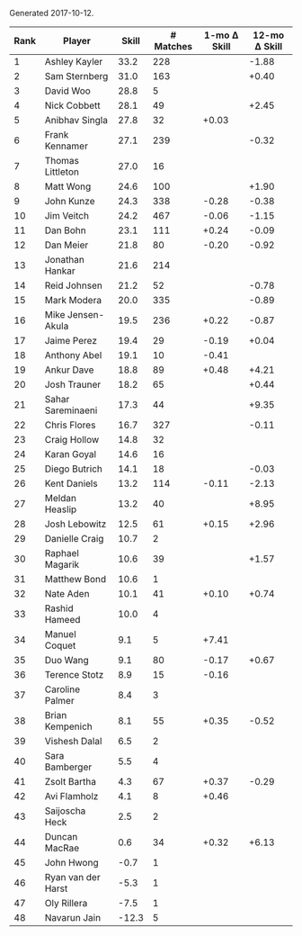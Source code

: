 Generated 2017-10-12.

| Rank | Player             | Skill | # Matches | 1-mo Δ Skill | 12-mo Δ Skill |
|------|--------------------|-------|-----------|--------------|---------------|
|    1 | Ashley Kayler      |  33.2 |       228 |              |         -1.88 |
|    2 | Sam Sternberg      |  31.0 |       163 |              |         +0.40 |
|    3 | David Woo          |  28.8 |         5 |              |               |
|    4 | Nick Cobbett       |  28.1 |        49 |              |         +2.45 |
|    5 | Anibhav Singla     |  27.8 |        32 |        +0.03 |               |
|    6 | Frank Kennamer     |  27.1 |       239 |              |         -0.32 |
|    7 | Thomas Littleton   |  27.0 |        16 |              |               |
|    8 | Matt Wong          |  24.6 |       100 |              |         +1.90 |
|    9 | John Kunze         |  24.3 |       338 |        -0.28 |         -0.38 |
|   10 | Jim Veitch         |  24.2 |       467 |        -0.06 |         -1.15 |
|   11 | Dan Bohn           |  23.1 |       111 |        +0.24 |         -0.09 |
|   12 | Dan Meier          |  21.8 |        80 |        -0.20 |         -0.92 |
|   13 | Jonathan Hankar    |  21.6 |       214 |              |               |
|   14 | Reid Johnsen       |  21.2 |        52 |              |         -0.78 |
|   15 | Mark Modera        |  20.0 |       335 |              |         -0.89 |
|   16 | Mike Jensen-Akula  |  19.5 |       236 |        +0.22 |         -0.87 |
|   17 | Jaime Perez        |  19.4 |        29 |        -0.19 |         +0.04 |
|   18 | Anthony Abel       |  19.1 |        10 |        -0.41 |               |
|   19 | Ankur Dave         |  18.8 |        89 |        +0.48 |         +4.21 |
|   20 | Josh Trauner       |  18.2 |        65 |              |         +0.44 |
|   21 | Sahar Sareminaeni  |  17.3 |        44 |              |         +9.35 |
|   22 | Chris Flores       |  16.7 |       327 |              |         -0.11 |
|   23 | Craig Hollow       |  14.8 |        32 |              |               |
|   24 | Karan Goyal        |  14.6 |        16 |              |               |
|   25 | Diego Butrich      |  14.1 |        18 |              |         -0.03 |
|   26 | Kent Daniels       |  13.2 |       114 |        -0.11 |         -2.13 |
|   27 | Meldan Heaslip     |  13.2 |        40 |              |         +8.95 |
|   28 | Josh Lebowitz      |  12.5 |        61 |        +0.15 |         +2.96 |
|   29 | Danielle Craig     |  10.7 |         2 |              |               |
|   30 | Raphael Magarik    |  10.6 |        39 |              |         +1.57 |
|   31 | Matthew Bond       |  10.6 |         1 |              |               |
|   32 | Nate Aden          |  10.1 |        41 |        +0.10 |         +0.74 |
|   33 | Rashid Hameed      |  10.0 |         4 |              |               |
|   34 | Manuel Coquet      |   9.1 |         5 |        +7.41 |               |
|   35 | Duo Wang           |   9.1 |        80 |        -0.17 |         +0.67 |
|   36 | Terence Stotz      |   8.9 |        15 |        -0.16 |               |
|   37 | Caroline Palmer    |   8.4 |         3 |              |               |
|   38 | Brian Kempenich    |   8.1 |        55 |        +0.35 |         -0.52 |
|   39 | Vishesh Dalal      |   6.5 |         2 |              |               |
|   40 | Sara Bamberger     |   5.5 |         4 |              |               |
|   41 | Zsolt Bartha       |   4.3 |        67 |        +0.37 |         -0.29 |
|   42 | Avi Flamholz       |   4.1 |         8 |        +0.46 |               |
|   43 | Saijoscha Heck     |   2.5 |         2 |              |               |
|   44 | Duncan MacRae      |   0.6 |        34 |        +0.32 |         +6.13 |
|   45 | John Hwong         |  -0.7 |         1 |              |               |
|   46 | Ryan van der Harst |  -5.3 |         1 |              |               |
|   47 | Oly Rillera        |  -7.5 |         1 |              |               |
|   48 | Navarun Jain       | -12.3 |         5 |              |               |